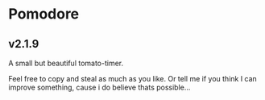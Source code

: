 # Pomodore
## v2.1.9

A small but beautiful tomato-timer.

Feel free to copy and steal as much as you like. Or tell me if you think I can improve something, cause i do believe thats possible...
